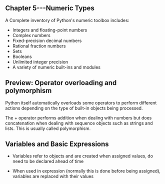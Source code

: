 ## Chapter 5---Numeric Types

A Complete inventory of Python's numeric toolbox includes:
* Integers and floating-point numbers
* Complex numbers
* Fixed-precision decimal numbers
* Rational fraction numbers
* Sets
* Booleans
* Unlimited integer precision
* A variety of numeric built-ins and modules

## Preview: Operator overloading and polymorphism

Python itself automatically overloads some operators to perform different actions depending on the type of built-in objects being processed.

The + operator performs addition when dealing with numbers but does concatenation when dealing with sequence objects such as strings and lists. This is usually called polymorphism.

## Variables and Basic Expressions

* Variables refer to objects and are created when assigned values, do need to be declared ahead of time

* When used in expression (normally this is done before being assigned), variables are replaced with their values
